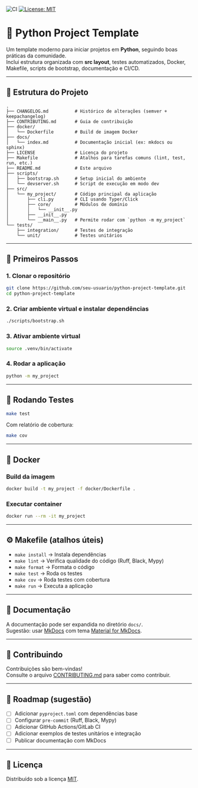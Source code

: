 ![CI](https://github.com/seu-usuario/python-project-template/actions/workflows/ci.yml/badge.svg)
[![License: MIT](https://img.shields.io/badge/License-MIT-yellow.svg)](LICENSE)


# 🐍 Python Project Template

Um template moderno para iniciar projetos em **Python**, seguindo boas práticas da comunidade.  
Inclui estrutura organizada com **src layout**, testes automatizados, Docker, Makefile, scripts de bootstrap, documentação e CI/CD.

---

## 📂 Estrutura do Projeto

```text
.
├── CHANGELOG.md          # Histórico de alterações (semver + keepachangelog)
├── CONTRIBUTING.md       # Guia de contribuição
├── docker/
│   └── Dockerfile        # Build de imagem Docker
├── docs/
│   └── index.md          # Documentação inicial (ex: mkdocs ou sphinx)
├── LICENSE               # Licença do projeto
├── Makefile              # Atalhos para tarefas comuns (lint, test, run, etc.)
├── README.md             # Este arquivo
├── scripts/
│   ├── bootstrap.sh      # Setup inicial do ambiente
│   └── devserver.sh      # Script de execução em modo dev
├── src/
│   └── my_project/       # Código principal da aplicação
│       ├── cli.py        # CLI usando Typer/Click
│       ├── core/         # Módulos de domínio
│       │   └── __init__.py
│       ├── __init__.py
│       └── __main__.py   # Permite rodar com `python -m my_project`
└── tests/
    ├── integration/      # Testes de integração
    └── unit/             # Testes unitários
```

---

## 🚀 Primeiros Passos

### 1. Clonar o repositório
```bash
git clone https://github.com/seu-usuario/python-project-template.git
cd python-project-template
```

### 2. Criar ambiente virtual e instalar dependências
```bash
./scripts/bootstrap.sh
```

### 3. Ativar ambiente virtual
```bash
source .venv/bin/activate
```

### 4. Rodar a aplicação
```bash
python -m my_project
```

---

## 🧪 Rodando Testes

```bash
make test
```

Com relatório de cobertura:
```bash
make cov
```

---

## 🐳 Docker

### Build da imagem
```bash
docker build -t my_project -f docker/Dockerfile .
```

### Executar container
```bash
docker run --rm -it my_project
```

---

## ⚙️ Makefile (atalhos úteis)

- `make install` → Instala dependências  
- `make lint` → Verifica qualidade do código (Ruff, Black, Mypy)  
- `make format` → Formata o código  
- `make test` → Roda os testes  
- `make cov` → Roda testes com cobertura  
- `make run` → Executa a aplicação  

---

## 📖 Documentação

A documentação pode ser expandida no diretório `docs/`.  
Sugestão: usar [MkDocs](https://www.mkdocs.org/) com tema [Material for MkDocs](https://squidfunk.github.io/mkdocs-material/).

---

## 🤝 Contribuindo

Contribuições são bem-vindas!  
Consulte o arquivo [CONTRIBUTING.md](CONTRIBUTING.md) para saber como contribuir.

---

## 📌 Roadmap (sugestão)

- [ ] Adicionar `pyproject.toml` com dependências base  
- [ ] Configurar `pre-commit` (Ruff, Black, Mypy)  
- [ ] Adicionar GitHub Actions/GitLab CI  
- [ ] Adicionar exemplos de testes unitários e integração  
- [ ] Publicar documentação com MkDocs  

---

## 📜 Licença

Distribuído sob a licença [MIT](LICENSE).
